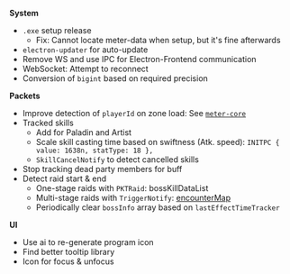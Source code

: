 
**System**
- `.exe` setup release
    - Fix: Cannot locate meter-data when setup, but it's fine afterwards
- `electron-updater` for auto-update
- Remove WS and use IPC for Electron-Frontend communication
- WebSocket: Attempt to reconnect
- Conversion of `bigint` based on required precision

**Packets**

- Improve detection of `playerId` on zone load: See [`meter-core`](https://github.com/lost-ark-dev/meter-core/blob/569139173931ca72e3dc74fc3e9c6d14d26b68c1/src/logger/entityTracker.ts)
- Tracked skills
    - Add for Paladin and Artist
    - Scale skill casting time based on swiftness (Atk. speed): `INITPC { value: 1638n, statType: 18 },`
    - `SkillCancelNotify` to detect cancelled skills
- Stop tracking dead party members for buff
- Detect raid start & end
    - One-stage raids with `PKTRaid`: bossKillDataList
    - Multi-stage raids with `TriggerNotify`: [encounterMap](https://github.com/snoww/loa-logs/blob/3e67b4746b1a74ac28c52239a1043e99afe8310b/src/lib/constants/encounters.ts#L4)
    - Periodically clear `bossInfo` array based on `lastEffectTimeTracker`

**UI**
- Use ai to re-generate program icon
- Find better tooltip library
- Icon for focus & unfocus